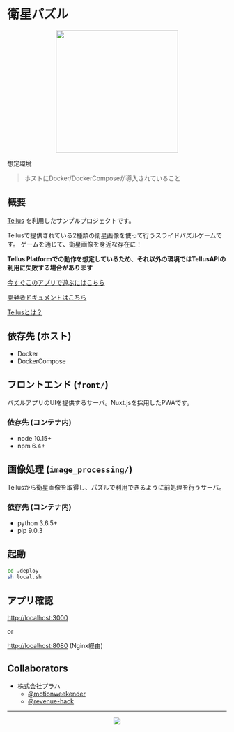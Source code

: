 # 衛星パズル

<p align="center">
  <a href="https://satellite-puzzle.app.tellusxdp.com">
    <img src="https://user-images.githubusercontent.com/39848573/52912781-9cc65580-32f9-11e9-892b-83c71efce7ef.png" width="280">
  </a>
</p>

想定環境

> ホストにDocker/DockerComposeが導入されていること


## 概要
[Tellus](https://www.tellusxdp.com) を利用したサンプルプロジェクトです。

Tellusで提供されている2種類の衛星画像を使って行うスライドパズルゲームです。
ゲームを通じて、衛星画像を身近な存在に！

**Tellus Platformでの動作を想定しているため、それ以外の環境ではTellusAPIの利用に失敗する場合があります**

[今すぐこのアプリで遊ぶにはこちら](https://satellite-puzzle.app.tellusxdp.com)

[開発者ドキュメントはこちら](https://tellusxdp.github.io/satellite-puzzle/)

[Tellusとは？](https://www.tellusxdp.com)


## 依存先 (ホスト)
* Docker
* DockerCompose


## フロントエンド (`front/`)
パズルアプリのUIを提供するサーバ。Nuxt.jsを採用したPWAです。

### 依存先 (コンテナ内)
* node 10.15+
* npm 6.4+


## 画像処理 (`image_processing/`)
Tellusから衛星画像を取得し、パズルで利用できるように前処理を行うサーバ。

### 依存先 (コンテナ内)
* python 3.6.5+
* pip 9.0.3


## 起動
``` bash
cd .deploy
sh local.sh
```

## アプリ確認
[http://localhost:3000](http://localhost:3000)

or

[http://localhost:8080](http://localhost:8080) (Nginx経由)


## Collaborators
* 株式会社プラハ
  * [@motionweekender](https://www.instagram.com/motionweekender/)
  * [@revenue-hack](https://github.com/revenue-hack)


-----


<p align="center">
  <a href="https://www.tellusxdp.com">
    <img src="https://user-images.githubusercontent.com/3175456/53102763-b53fa580-356f-11e9-94d5-a934d220c6fa.png">
  </a>
</p>

